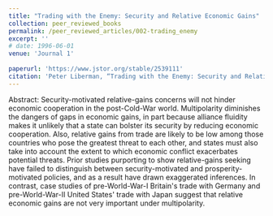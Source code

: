 ```yaml
---
title: "Trading with the Enemy: Security and Relative Economic Gains"
collection: peer_reviewed_books
permalink: /peer_reviewed_articles/002-trading_enemy
excerpt: ''
# date: 1996-06-01
venue: 'Journal 1'
 
paperurl: 'https://www.jstor.org/stable/2539111' 
citation: 'Peter Liberman, “Trading with the Enemy: Security and Relative Economic Gains,” <i>International Security</i>, Vol. 21, No. 1 (Summer 1996): 147–75.'
---
```


Abstract: Security-motivated relative-gains concerns will not hinder economic cooperation in the post-Cold-War world.  Multipolarity diminishes the dangers of gaps in economic gains, in part because alliance fluidity makes it unlikely that a state can bolster its security by reducing economic cooperation.  Also, relative gains from trade are likely to be low among those countries who pose the greatest threat to each other, and states must also take into account the extent to which economic conflict exacerbates potential threats.  Prior studies purporting to show relative-gains seeking have failed to distinguish between security-motivated and prosperity-motivated policies, and as a result have drawn exaggerated inferences.  In contrast, case studies of pre-World-War-I Britain's trade with Germany and pre-World-War-II United States' trade with Japan suggest that relative economic gains are not very important under multipolarity. 

<!-- [Download paper here](http://academicpages.github.io/files/paper1.pdf) -->

<!-- Recommended citation: Your Name, You. (2009). "Paper Title Number 1." <i>Journal 1</i>. 1(1). -->

